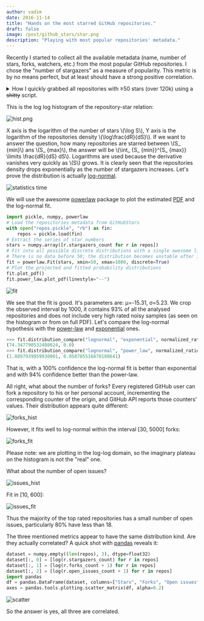 ```yaml
---
author: vadim
date: 2016-11-14
title: "Hands on the most starred GitHub repositories."
draft: false
image: /post/github_stars/star.png
description: "Playing with most popular repositories' metadata."
---
```

Recently I started to collect all the available metadata (name,
number of stars, forks, watchers, etc.) from the most popular GitHub repositories.
I chose the "number of stargazers" as a measure of popularity. This metric
is by no means perfect, but at least should have a strong positive correlation.
<details>
<summary>How I quickly grabbed all repositories with ≥50 stars (over 120k) using a <span style="text-decoration: line-through;">shitty</span> script.</summary>

Seems easy, but the GitHub API limits make it nontrivial. Let me remind you:

1. Registered users may not issue more than 30 API requests per minute,
5,000 per hour. This is unpleasant but we can live with this, since only the
retrieval speed is reduced.
2. Search API is limited to 1000 results. This is much worse than (1), because
it limits the volume of data we can fetch even we have infinite time.

If we go to the GitHub web search and set the query to
[stars:>=50](https://github.com/search?utf8=%E2%9C%93&q=stars%3A%3E%3D50&ref=simplesearch),
we will get more than 124,000 results. Apparently, we cannot fetch
all of them in a single step and have to hack this. I've always loved to hack,
so I created [vmarkovtsev/GitHubStars](https://github.com/vmarkovtsev/GitHubStars).
It is a quick and dirty Python script which fetches Search API results
in batches. It works in two stages:

1. Probe GitHub Search API results for specific star intervals.
2. Fetch those intervals one by one.

For example, we probe the number of repositories returned from the query
`stars:50..60` and get 17,870 results. Too much (we've have a 1k limit, remember).
OK, then we probe `stars:50..55` and get 10,566. Still too much. We continue
to bisect the interval until we eventually converge to `stars:50..50`
with 1,885. That number is bigger than 1000; does it mean we are unable
to fetch all repositories rated with 50 stars? The answer is no, if we
apply a trick which I call "updated dual-order".

The idea is to sort the response by the last updated date of the repository
(Search API allows setting different sort keys). We make 2 requests,
the first with ascending order and the second with descending. We take
1000 from the first and the last 885 from the second. Thus we extend the
maximum number of query results to 2k.

The outcome of the first stage is the list of the star intervals we are
able to consume as a whole, each yielding less than 2000 items.
Probes are made with the page size equal to 1 and are very fast. The second
stage alters the page size to 100 (the maximum allowed) and extracts the data.
Here is how to launch the script:

```
python3 github_stars.py -i <api token> -o repos.json
```

It takes about 2 hours to finish with my somewhat slow home internet connection.
We scheduled to record the stars snapshots every week in our production environment.
</details>

This is the log log histogram of the repository-star relation:

![hist.png](/post/github_stars/hist.png)

X axis is the logarithm of the number of stars \\(\\log S\\), Y axis is the logarithm
of the repositories density \\(\\log\\frac{dR}{dS}\\). If we want
to answer the question, how many repositories are starred between \\(S_ {min}\\)
ans \\(S_ {max}\\), the answer will be \\(\\int_ {S_ {min}}^{S_ {max}} \\limits \\frac{dR}{dS} dS\\).
Logarithms are used because the derivative vanishes very quickly as \\(S\\) grows.
It is clearly seen that the repositories density drops exponentially as the
number of stargazers increases. Let's prove the distribution is actually
[log-normal](https://en.wikipedia.org/wiki/Log-normal_distribution).

![statistics time](/post/github_stars/stats_time.png)

We will use the awesome [powerlaw](https://github.com/jeffalstott/powerlaw)
package to plot the estimated [PDF](https://en.wikipedia.org/wiki/Probability_density_function)
and the log-normal fit.

```python
import pickle, numpy, powerlaw
# Load the repositories metadata from GitHubStars
with open("repos.pickle", "rb") as fin:
    repos = pickle.load(fin)
# Extract the series of star numbers
stars = numpy.array([r.stargazers_count for r in repos])
# Fit into all possible discrete distributions with a single awesome line
# There is no data before 50; the distribution becomes unstable after 1000
fit = powerlaw.Fit(stars, xmin=50, xmax=1000, discrete=True)
# Plot the projected and fitted probability distributions
fit.plot_pdf()
fit.power_law.plot_pdf(linestyle="--")
```

![fit](/post/github_stars/fit.png)

We see that the fit is good. It's parameters are: μ=-15.31, σ=5.23.
We crop the observed interval by 1000,
it contains 93% of all the analysed repositories and does not include very high rated
noisy samples (as seen on the histogram or from on full PDF).
Let's compare the log-normal hypothesis with the
[power-law](https://en.wikipedia.org/wiki/Power_law#Power-law_probability_distributions)
and [exponential](https://en.wikipedia.org/wiki/Exponential_distribution) ones.

```python
>>> fit.distribution_compare("lognormal", "exponential", normalized_ratio=True)
(74.347790532408624, 0.0)
>>> fit.distribution_compare("lognormal", "power_law", normalized_ratio=True)
(1.8897939959930001, 0.058785516870108641)
```

That is, with a 100% confidence the log-normal fit is better than exponential
and with 94% confidence better than the power-law.

All right, what about the number of forks? Every registered GitHub user can fork
a repository to his or her personal account, incrementing the corresponding counter of the origin,
and GitHub API reports those counters' values.
Their distribution appears quite different:

![forks_hist](/post/github_stars/forks_hist.png)

However, it fits well to log-normal within the interval \[30, 5000\] forks:

![forks_fit](/post/github_stars/forks_fit.png)

Please note: we are plotting in the log-log domain, so the imaginary plateau
on the histogram is not the "real" one.

What about the number of open issues?

![issues_hist](/post/github_stars/issues_hist.png)

Fit in \[10, 600\]:

![issues_fit](/post/github_stars/issues_fit.png)

Thus the majority of the top rated repositories has a small number of open
issues, particularly 80% have less than 18.

The three mentioned metrics appear to have the same distribution kind.
Are they actually correlated? A quick shot with
[pandas](http://pandas.pydata.org/pandas-docs/version/0.18.1/visualization.html#scatter-matrix-plot)
reveals it:

```python
dataset = numpy.empty((len(repos), 3), dtype=float32)
dataset[:, 0] = [log(r.stargazers_count) for r in repos]
dataset[:, 1] = [log(r.forks_count + 1) for r in repos]
dataset[:, 2] = [log(r.open_issues_count + 1) for r in repos]
import pandas
df = pandas.DataFrame(dataset, columns=["Stars", "Forks", "Open issues"])
axes = pandas.tools.plotting.scatter_matrix(df, alpha=0.2)
```

![scatter](/post/github_stars/scatter.png)

So the answer is yes, all three are correlated.

<script async src="https://cdn.mathjax.org/mathjax/latest/MathJax.js?config=TeX-AMS_CHTML"></script>
